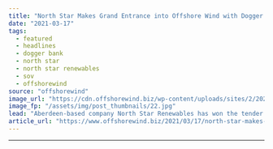 ```yaml
---
title: "North Star Makes Grand Entrance into Offshore Wind with Dogger Bank"
date: "2021-03-17"
tags: 
  - featured
  - headlines
  - dogger bank
  - north star
  - north star renewables
  - sov
  - offshorewind
source: "offshorewind"
image_url: "https://cdn.offshorewind.biz/wp-content/uploads/sites/2/2021/03/17090004/North-Star-Renewables-SOVs.jpg"
image_fp: "/assets/img/post_thumbnails/22.jpg"
lead: "Aberdeen-based company North Star Renewables has won the tender for the delivery of three"
article_url: "https://www.offshorewind.biz/2021/03/17/north-star-makes-grand-entrance-into-offshore-wind-with-dogger-bank/"
---
```


---
